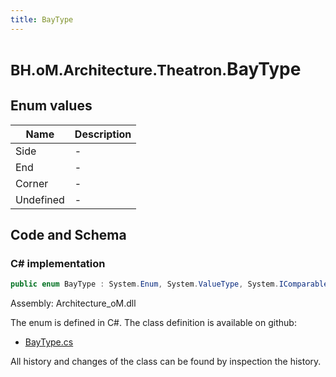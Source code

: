 ```yaml
---
title: BayType
---
```


# <small>BH.oM.Architecture.Theatron.</small>**BayType**



## Enum values

| Name            | Description                                                    |
|-----------------|----------------------------------------------------------------|
| Side |  -  |
| End |  -  |
| Corner |  -  |
| Undefined |  -  |


## Code and Schema

### C# implementation

``` C# title="C#"
public enum BayType : System.Enum, System.ValueType, System.IComparable, System.ISpanFormattable, System.IFormattable, System.IConvertible
```

Assembly: Architecture_oM.dll

The enum is defined in C#. The class definition is available on github:

- [BayType.cs](https://github.com/BHoM/BHoM/blob/develop/Architecture_oM/Theatron\Enums\BayType.cs)

All history and changes of the class can be found by inspection the history.

